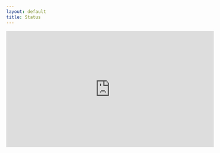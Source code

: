 ```yaml
---
layout: default
title: Status
---
```


<iframe width="560" height="315" src="https://www.youtube.com/embed/cmZiq2iNe1g" frameborder="0" allow="accelerometer; autoplay; encrypted-media; gyroscope; picture-in-picture" allowfullscreen></iframe>
